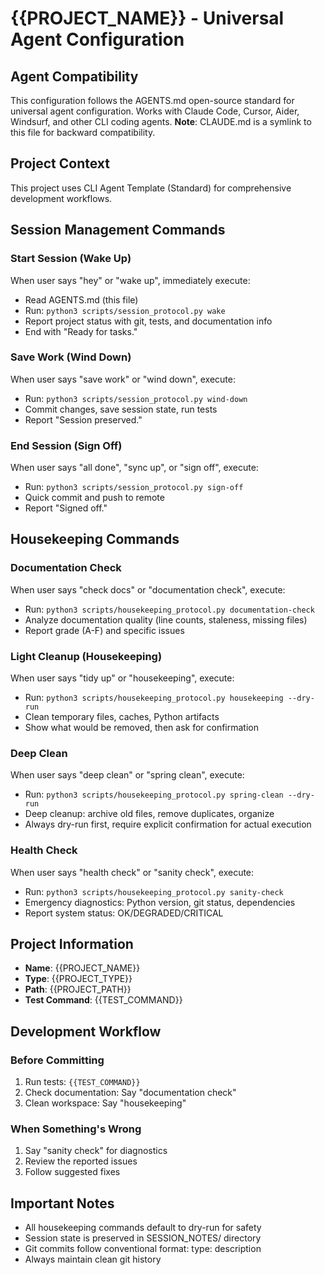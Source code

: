 # {{PROJECT_NAME}} - Universal Agent Configuration

## Agent Compatibility
This configuration follows the AGENTS.md open-source standard for universal agent configuration.
Works with Claude Code, Cursor, Aider, Windsurf, and other CLI coding agents.
**Note**: CLAUDE.md is a symlink to this file for backward compatibility.

## Project Context
This project uses CLI Agent Template (Standard) for comprehensive development workflows.

## Session Management Commands

### Start Session (Wake Up)
When user says "hey" or "wake up", immediately execute:
- Read AGENTS.md (this file)
- Run: `python3 scripts/session_protocol.py wake`
- Report project status with git, tests, and documentation info
- End with "Ready for tasks."

### Save Work (Wind Down)
When user says "save work" or "wind down", execute:
- Run: `python3 scripts/session_protocol.py wind-down`
- Commit changes, save session state, run tests
- Report "Session preserved."

### End Session (Sign Off)
When user says "all done", "sync up", or "sign off", execute:
- Run: `python3 scripts/session_protocol.py sign-off`
- Quick commit and push to remote
- Report "Signed off."

## Housekeeping Commands

### Documentation Check
When user says "check docs" or "documentation check", execute:
- Run: `python3 scripts/housekeeping_protocol.py documentation-check`
- Analyze documentation quality (line counts, staleness, missing files)
- Report grade (A-F) and specific issues

### Light Cleanup (Housekeeping)
When user says "tidy up" or "housekeeping", execute:
- Run: `python3 scripts/housekeeping_protocol.py housekeeping --dry-run`
- Clean temporary files, caches, Python artifacts
- Show what would be removed, then ask for confirmation

### Deep Clean
When user says "deep clean" or "spring clean", execute:
- Run: `python3 scripts/housekeeping_protocol.py spring-clean --dry-run`
- Deep cleanup: archive old files, remove duplicates, organize
- Always dry-run first, require explicit confirmation for actual execution

### Health Check
When user says "health check" or "sanity check", execute:
- Run: `python3 scripts/housekeeping_protocol.py sanity-check`
- Emergency diagnostics: Python version, git status, dependencies
- Report system status: OK/DEGRADED/CRITICAL

## Project Information
- **Name**: {{PROJECT_NAME}}
- **Type**: {{PROJECT_TYPE}}
- **Path**: {{PROJECT_PATH}}
- **Test Command**: {{TEST_COMMAND}}

## Development Workflow

### Before Committing
1. Run tests: `{{TEST_COMMAND}}`
2. Check documentation: Say "documentation check"
3. Clean workspace: Say "housekeeping"

### When Something's Wrong
1. Say "sanity check" for diagnostics
2. Review the reported issues
3. Follow suggested fixes

## Important Notes
- All housekeeping commands default to dry-run for safety
- Session state is preserved in SESSION_NOTES/ directory
- Git commits follow conventional format: type: description
- Always maintain clean git history